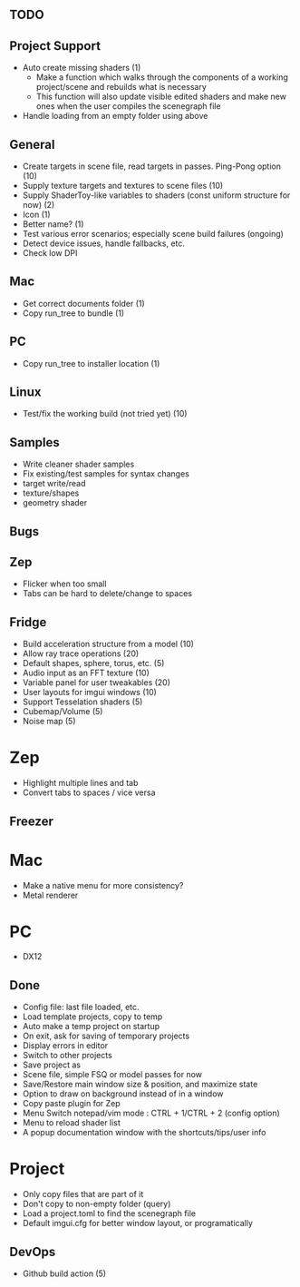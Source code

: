 TODO
----

## Project Support
- Auto create missing shaders (1)
    - Make a function which walks through the components of a working project/scene and rebuilds what is necessary
    - This function will also update visible edited shaders and make new ones when the user compiles the scenegraph file
- Handle loading from an empty folder using above

## General
- Create targets in scene file, read targets in passes.  Ping-Pong option (10)
- Supply texture targets and textures to scene files (10)
- Supply ShaderToy-like variables to shaders (const uniform structure for now) (2)
- Icon (1)
- Better name? (1)
- Test various error scenarios; especially scene build failures (ongoing)
- Detect device issues, handle fallbacks, etc.
- Check low DPI

## Mac
- Get correct documents folder (1)
- Copy run_tree to bundle (1)

## PC
- Copy run_tree to installer location (1)

## Linux
- Test/fix the working build (not tried yet) (10)

## Samples
- Write cleaner shader samples
- Fix existing/test samples for syntax changes
-   target write/read
-   texture/shapes
-   geometry shader

Bugs
----
## Zep
- Flicker when too small
- Tabs can be hard to delete/change to spaces

Fridge
------
- Build acceleration structure from a model (10)
- Allow ray trace operations (20)
- Default shapes, sphere, torus, etc. (5)
- Audio input as an FFT texture (10)
- Variable panel for user tweakables (20)
- User layouts for imgui windows (10)
- Support Tesselation shaders (5)
- Cubemap/Volume (5)
- Noise map (5)
# Zep
- Highlight multiple lines and tab
- Convert tabs to spaces / vice versa

Freezer
-------
# Mac
- Make a native menu for more consistency?
- Metal renderer
# PC
- DX12

Done
----
- Config file: last file loaded, etc.
- Load template projects, copy to temp
- Auto make a temp project on startup
- On exit, ask for saving of temporary projects
- Display errors in editor
- Switch to other projects
- Save project as
- Scene file, simple FSQ or model passes for now
- Save/Restore main window size & position, and maximize state
- Option to draw on background instead of in a window
- Copy paste plugin for Zep
- Menu Switch notepad/vim mode : CTRL + 1/CTRL + 2 (config option)
- Menu to reload shader list 
- A popup documentation window with the shortcuts/tips/user info

# Project
- Only copy files that are part of it
- Don't copy to non-empty folder (query)
- Load a project.toml to find the scenegraph file
- Default imgui.cfg for better window layout, or programatically

## DevOps
- Github build action (5)


